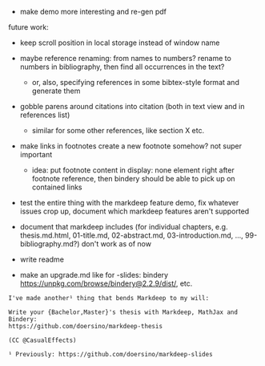 * make demo more interesting and re-gen pdf

future work:
* keep scroll position in local storage instead of window name
* maybe reference renaming: from names to numbers? rename to numbers in bibliography, then find all occurrences in the text?
    * or, also, specifying references in some bibtex-style format and generate them
* gobble parens around citations into citation (both in text view and in references list)
    * similar for some other references, like section X etc.
* make links in footnotes create a new footnote somehow? not super important
    * idea: put footnote content in display: none element right after footnote reference, then bindery should be able to pick up on contained links

* test the entire thing with the markdeep feature demo, fix whatever issues crop up, document which markdeep features aren't supported
* document that markdeep includes (for individual chapters, e.g. thesis.md.html, 01-title.md, 02-abstract.md, 03-introduction.md, ..., 99-bibliography.md?) don't work as of now
* write readme
* make an upgrade.md like for -slides: bindery https://unpkg.com/browse/bindery@2.2.9/dist/, etc.








```
I've made another¹ thing that bends Markdeep to my will:

Write your {Bachelor,Master}'s thesis with Markdeep, MathJax and Bindery:
https://github.com/doersino/markdeep-thesis

(CC @CasualEffects)

¹ Previously: https://github.com/doersino/markdeep-slides
```
